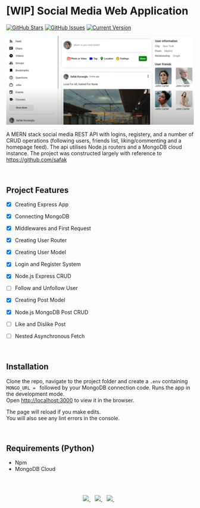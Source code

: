 [WIP]
Social Media Web Application
============
[![GitHub Stars](https://img.shields.io/github/stars/jordanhoare/digit-drawing-prediction.svg)](https://github.com/jordanhoare/digit-drawing-prediction/stargazers) [![GitHub Issues](https://img.shields.io/github/issues/jordanhoare/digit-drawing-prediction.svg)](https://github.com/jordanhoare/digit-drawing-prediction/issues) [![Current Version](https://img.shields.io/badge/version-0.5.0-green.svg)](https://github.com/jordanhoare/digit-drawing-prediction) 

![Alt text](Screenshot.png)

A MERN stack social media REST API with logins, registery, and a number of CRUD operations (following users, friends list, liking/commenting and a homepage feed).  The api utilises Node.js routers and a MongoDB cloud instance.  The project was constructed largely with reference to https://github.com/safak


</br>

## Project Features
- [x] Creating Express App
- [x] Connecting MongoDB
- [x] Middlewares and First Request
- [x] Creating User Router
- [x] Creating User Model
- [x] Login and Register System
- [x] Node.js Express CRUD
- [ ] Follow and Unfollow User
- [x] Creating Post Model
- [x] Node.js MongoDB Post CRUD
- [ ] Like and Dislike Post
- [ ] Nested Asynchronous Fetch 


</br>

## Installation
Clone the repo, navigate to the project folder and create a `.env` containing `MONGO_URL = ` followed by your MongoDB connection code.  Runs the app in the development mode.\
Open [http://localhost:3000](http://localhost:3000) to view it in the browser.

The page will reload if you make edits.\
You will also see any lint errors in the console.

</br>

## Requirements (Python)
- Npm
- MongoDB Cloud


</br>
</br>


<p align="center">
    <a href="https://www.linkedin.com/in/jordan-hoare/">
        <img src="https://img.shields.io/badge/LinkedIn-0077B5?style=for-the-badge&logo=linkedin&logoColor=white" />
    </a>&nbsp;&nbsp;
    <a href="https://www.kaggle.com/jordanhoare">
        <img src="https://img.shields.io/badge/Kaggle-20BEFF?style=for-the-badge&logo=Kaggle&logoColor=white" />
    </a>&nbsp;&nbsp;
    <a href="mailto:jordanhoare0@gmail.com">
        <img src="https://img.shields.io/badge/Gmail-D14836?style=for-the-badge&logo=gmail&logoColor=white" />
    </a>&nbsp;&nbsp;
</p>



